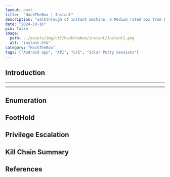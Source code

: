 ```yaml
---
layout: post
title:  "HackTheBox | Instant"
description: "walkthrough of instant machine, a Medium rated box from HackTheBox"
date: "2024-10-16"
pin: false
image:
  path: ../assets/img/ctf/hackthebox/instant/instant1.png
  alt: "instant.htb"
category: "HackTheBox"
tags: ["Android app", "API", "LFI", "Solar Putty Sessions"]
---
```


## Introduction
------------------------------------------------------------------------------------------


------------------------------------------------------------------------------------------


## Enumeration


## FootHold


## Privilege Escalation


## Kill Chain Summary


## References

